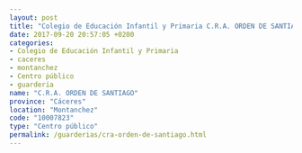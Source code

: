 ```yaml
---
layout: post
title: "Colegio de Educación Infantil y Primaria C.R.A. ORDEN DE SANTIAGO"
date: 2017-09-20 20:57:05 +0200
categories:
- Colegio de Educación Infantil y Primaria
- caceres
- montanchez
- Centro público
- guarderia
name: "C.R.A. ORDEN DE SANTIAGO"
province: "Cáceres"
location: "Montanchez"
code: "10007823"
type: "Centro público"
permalink: /guarderias/cra-orden-de-santiago.html
---
```

